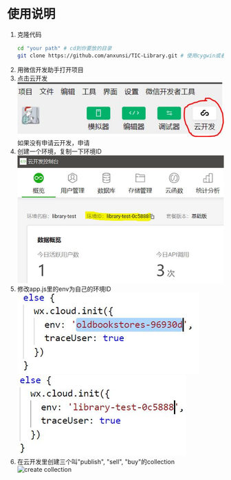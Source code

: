 # 使用说明

1. 克隆代码
    ``` bash
    cd "your path" # cd到你要放的目录
    git clone https://github.com/anxunsi/TIC-Library.git # 使用cygwin或者git bash
    ```
2. 用微信开发助手打开项目
3. 点击云开发
   ![cloud dev](cloud-dev.JPG)
   如果没有申请云开发，申请
4. 创建一个环境，复制一下环境ID
   ![create env](create-env.JPG)
5. 修改app.js里的env为自己的环境ID
   ![change env1](change-env.JPG)
   ![change env2](env-changed.JPG)
6. 在云开发里创建三个叫"publish", "sell", "buy"的collection
   ![create collection](create-collection.JPG)
